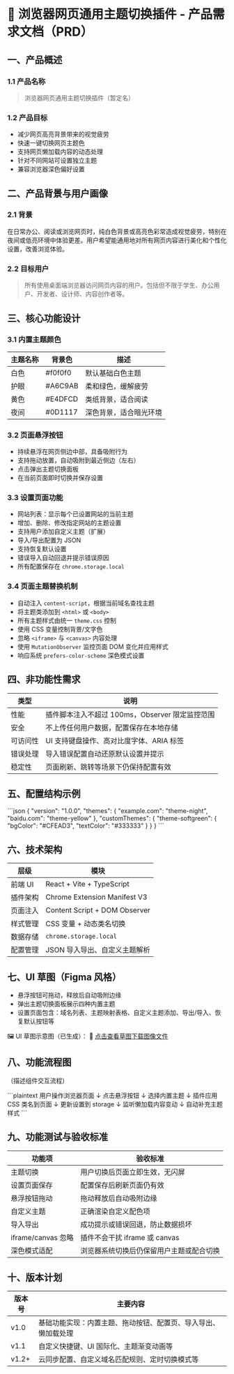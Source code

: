 # 🌙 浏览器网页通用主题切换插件 - 产品需求文档（PRD）

## 一、产品概述

### 1.1 产品名称
> 浏览器网页通用主题切换插件（暂定名）

### 1.2 产品目标
- 减少网页高亮背景带来的视觉疲劳
- 快速一键切换网页主题色
- 支持网页懒加载内容的动态处理
- 针对不同网站可设置独立主题
- 兼容浏览器深色偏好设置

## 二、产品背景与用户画像

### 2.1 背景
在日常办公、阅读或浏览网页时，纯白色背景或高亮色彩常造成视觉疲劳，特别在夜间或低亮环境中体验更差。用户希望能通用地对所有网页内容进行美化和个性化设置，改善浏览体验。

### 2.2 目标用户
> 所有使用桌面端浏览器访问网页内容的用户。包括但不限于学生、办公用户、开发者、设计师、内容创作者等。

## 三、核心功能设计

### 3.1 内置主题颜色
| 主题名称 | 背景色 | 描述 |
|----------|--------|------------------|
| 白色     | #f0f0f0 | 默认基础白色主题  |
| 护眼     | #A6C9AB | 柔和绿色，缓解疲劳 |
| 黄色     | #E4DFCD | 类纸背景，适合阅读 |
| 夜间     | #0D1117 | 深色背景，适合暗光环境 |

### 3.2 页面悬浮按钮

- 持续悬浮在网页侧边中部，具备吸附行为
- 支持拖动放置，自动吸附到最近侧边（左右）
- 点击弹出主题切换面板
- 在当前页面即时切换并保存设置

### 3.3 设置页面功能

- 网站列表：显示每个已设置网站的当前主题
- 增加、删除、修改指定网站的主题设置
- 支持用户添加自定义主题（扩展）
- 导入/导出配置为 JSON
- 支持恢复默认设置
- 错误导入自动回退并提示错误原因
- 所有配置保存在 `chrome.storage.local`

### 3.4 页面主题替换机制

- 自动注入 `content-script`，根据当前域名查找主题
- 将主题类添加到 `<html>` 或 `<body>`
- 所有主题样式由统一 `theme.css` 控制
- 使用 CSS 变量控制背景/文字色
- 忽略 `<iframe>` 与 `<canvas>` 内容处理
- 使用 `MutationObserver` 监控页面 DOM 变化并应用样式
- 响应系统 `prefers-color-scheme` 深色模式设置

## 四、非功能性需求

| 类型     | 说明 |
|----------|------|
| 性能     | 插件脚本注入不超过 100ms，Observer 限定监控范围 |
| 安全     | 不上传任何用户数据，配置保存在本地存储 |
| 可访问性 | UI 支持键盘操作、高对比度字体、ARIA 标签 |
| 错误处理 | 导入错误配置自动还原默认设置并提示 |
| 稳定性   | 页面刷新、跳转等场景下仍保持配置有效 |

## 五、配置结构示例

\`\`\`json
{
  "version": "1.0.0",
  "themes": {
    "example.com": "theme-night",
    "baidu.com": "theme-yellow"
  },
  "customThemes": {
    "theme-softgreen": {
      "bgColor": "#CFEAD3",
      "textColor": "#333333"
    }
  }
}
\`\`\`

## 六、技术架构

| 层级           | 模块                            |
|----------------|---------------------------------|
| 前端 UI        | React + Vite + TypeScript       |
| 插件架构       | Chrome Extension Manifest V3    |
| 页面注入       | Content Script + DOM Observer   |
| 样式管理       | CSS 变量 + 动态类名切换        |
| 数据存储       | `chrome.storage.local`          |
| 配置管理       | JSON 导入导出、自定义主题解析  |

## 七、UI 草图（Figma 风格）

- 悬浮按钮可拖动，释放后自动吸附边缘
- 弹出主题切换面板展示四种内置主题
- 设置页面包含：域名列表、主题映射表格、自定义主题添加、导出/导入、恢复默认按钮等

🖼 UI 草图示意图（已生成）：
📎 [点击查看草图下载图像文件](sandbox:/mnt/data/A_wireframe_digital_illustration_displays_two_UI_c.png)

## 八、功能流程图

（描述组件交互流程）

\`\`\`plaintext
用户操作浏览器页面
       ↓
点击悬浮按钮
       ↓
选择内置主题
       ↓
插件应用 CSS 类名到页面
       ↓
更新设置到 storage
       ↓
监听懒加载内容变动
       ↓
自动补充主题样式
\`\`\`

## 九、功能测试与验收标准

| 功能项         | 验收标准 |
|----------------|----------|
| 主题切换       | 用户切换后页面立即生效，无闪屏 |
| 设置页面保存   | 配置保存后刷新页面仍有效 |
| 悬浮按钮拖动   | 拖动释放后自动吸附边缘 |
| 自定义主题     | 正确渲染自定义配色项 |
| 导入导出       | 成功提示或错误回退，防止数据损坏 |
| iframe/canvas 忽略 | 插件不会干扰 iframe 或 canvas |
| 深色模式适配   | 浏览器系统切换后仍保留用户主题或配合切换 |

## 十、版本计划

| 版本号 | 主要内容 |
|--------|-----------|
| v1.0   | 基础功能实现：内置主题、拖动按钮、配置页、导入导出、懒加载处理 |
| v1.1   | 自定义快捷键、UI 国际化、主题渐变动画等 |
| v1.2+  | 云同步配置、自定义域名匹配规则、定时切换模式等 |